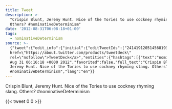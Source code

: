 ```yaml
---
title: Tweet
description: >-
  "Crispin Blunt, Jeremy Hunt. Nice of the Tories to use cockney rhyming slang.
  Others? #nominativeDeterminism"
date: '2012-08-31T06:08:18+01:00'
tags:
  - nominativeDeterminism
source: >-
  {"tweet":{"edit_info":{"initial":{"editTweetIds":["241419120514568193"],"editableUntil":"2012-08-31T07:16:18.338Z","editsRemaining":"5","isEditEligible":true}},"retweeted":false,"source":"<a
  href=\"https://about.twitter.com/products/tweetdeck\"
  rel=\"nofollow\">TweetDeck</a>","entities":{"hashtags":[{"text":"nominativeDeterminism","indices":["85","107"]}],"symbols":[],"user_mentions":[],"urls":[]},"display_text_range":["0","107"],"favorite_count":"0","id_str":"241419120514568193","truncated":false,"retweet_count":"0","id":"241419120514568193","created_at":"Fri
  Aug 31 06:16:18 +0000 2012","favorited":false,"full_text":"Crispin Blunt,
  Jeremy Hunt. Nice of the Tories to use cockney rhyming slang. Others?
  #nominativeDeterminism","lang":"en"}}
---
```

Crispin Blunt, Jeremy Hunt. Nice of the Tories to use cockney rhyming slang. Others? #nominativeDeterminism
    
{{< tweet 0 0 >}}
    
